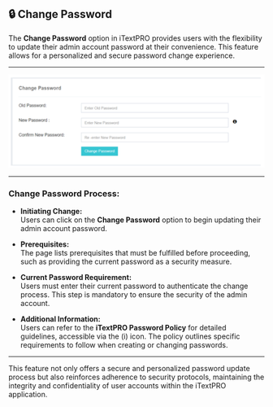 ## 🔒 Change Password

The **Change Password** option in iTextPRO provides users with the flexibility to update their admin account password at their convenience. This feature allows for a personalized and secure password change experience.

---

![Change Password](images/changepassword1.png)

---

### Change Password Process:

- **Initiating Change:**  
  Users can click on the **Change Password** option to begin updating their admin account password.

- **Prerequisites:**  
  The page lists prerequisites that must be fulfilled before proceeding, such as providing the current password as a security measure.

- **Current Password Requirement:**  
  Users must enter their current password to authenticate the change process. This step is mandatory to ensure the security of the admin account.

- **Additional Information:**  
  Users can refer to the **iTextPRO Password Policy** for detailed guidelines, accessible via the (i) icon. The policy outlines specific requirements to follow when creating or changing passwords.

---

This feature not only offers a secure and personalized password update process but also reinforces adherence to security protocols, maintaining the integrity and confidentiality of user accounts within the iTextPRO application.
